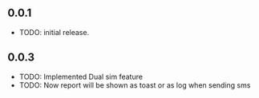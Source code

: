 ## 0.0.1

* TODO: initial release.

## 0.0.3

* TODO: Implemented Dual sim feature
* TODO: Now report will be shown as toast or as log when sending sms
